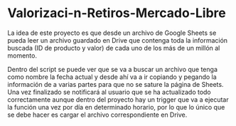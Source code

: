 # Valorizaci-n-Retiros-Mercado-Libre

La idea de este proyecto es que desde un archivo de Google Sheets se pueda leer un archivo guardado en Drive que contenga toda la información buscada (ID de producto y valor) de cada uno de los más de un millón al momento.

Dentro del script se puede ver que se va a buscar un archivo que tenga como nombre la fecha actual y desde ahí va a ir copiando y pegando la información de a varias partes para que no se sature la página de Sheets. Una vez finalizado se notificará al usuario que se ha actualizado todo correctamente aunque dentro del proyecto hay un trigger que va a ejecutar la función una vez por día en determinado horario, por lo que lo único que se debe hacer es cargar el archivo correspondiente en Drive.
